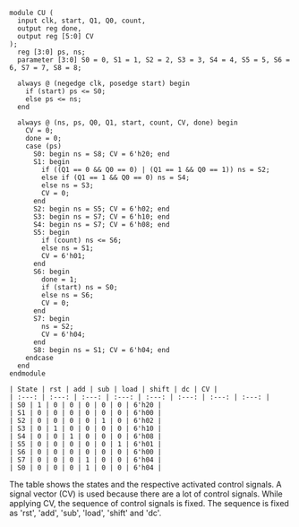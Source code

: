 ```
module CU (
  input clk, start, Q1, Q0, count,
  output reg done,
  output reg [5:0] CV
);
  reg [3:0] ps, ns;
  parameter [3:0] S0 = 0, S1 = 1, S2 = 2, S3 = 3, S4 = 4, S5 = 5, S6 = 6, S7 = 7, S8 = 8;
  
  always @ (negedge clk, posedge start) begin
    if (start) ps <= S0;
    else ps <= ns;
  end
  
  always @ (ns, ps, Q0, Q1, start, count, CV, done) begin
    CV = 0;
    done = 0;
    case (ps)
      S0: begin ns = S8; CV = 6'h20; end
      S1: begin
        if ((Q1 == 0 && Q0 == 0) | (Q1 == 1 && Q0 == 1)) ns = S2;
        else if (Q1 == 1 && Q0 == 0) ns = S4;
        else ns = S3;
        CV = 0;
      end
      S2: begin ns = S5; CV = 6'h02; end
      S3: begin ns = S7; CV = 6'h10; end
      S4: begin ns = S7; CV = 6'h08; end
      S5: begin
        if (count) ns <= S6;
        else ns = S1;
        CV = 6'h01;
      end
      S6: begin
        done = 1;
        if (start) ns = S0;
        else ns = S6;
        CV = 0;
      end
      S7: begin
        ns = S2;
        CV = 6'h04;
      end
      S8: begin ns = S1; CV = 6'h04; end
    endcase
  end
endmodule
```

```
| State | rst | add | sub | load | shift | dc | CV |
| :---: | :---: | :---: | :---: | :---: | :---: | :---: | :---: |
| S0 | 1 | 0 | 0 | 0 | 0 | 0 | 6'h20 |
| S1 | 0 | 0 | 0 | 0 | 0 | 0 | 6'h00 |
| S2 | 0 | 0 | 0 | 0 | 1 | 0 | 6'h02 |
| S3 | 0 | 1 | 0 | 0 | 0 | 0 | 6'h10 |
| S4 | 0 | 0 | 1 | 0 | 0 | 0 | 6'h08 |
| S5 | 0 | 0 | 0 | 0 | 0 | 1 | 6'h01 |
| S6 | 0 | 0 | 0 | 0 | 0 | 0 | 6'h00 |
| S7 | 0 | 0 | 0 | 1 | 0 | 0 | 6'h04 |
| S0 | 0 | 0 | 0 | 1 | 0 | 0 | 6'h04 |
```

The table shows the states and the respective activated control signals. A signal vector (CV) is used because there are a lot of control signals. While applying CV, the sequence of control signals is fixed. The sequence is fixed as 'rst', 'add', 'sub', 'load', 'shift' and 'dc'.
